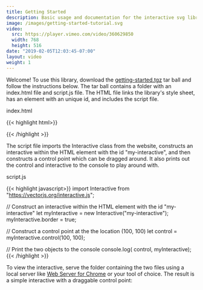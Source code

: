 ```yaml
---
title: Getting Started
description: Basic usage and documentation for the interactive svg library. Explains how to build a simple interactive and embed it in the browser.
image: /images/getting-started-tutorial.svg
video:
  src: https://player.vimeo.com/video/360629850
  width: 768
  height: 516
date: "2019-02-05T12:03:45-07:00"
layout: video
weight: 1
---
```


Welcome! To use this library, download the <a href="/getting-started.tgz" download>getting-started.tgz</a> tar ball and follow the instructions below. The tar ball contains a folder with an index.html file and script.js file. The HTML file links the library's style sheet, has an element with an unique id, and includes the script file.

<div class="filename">index.html</div>

{{< highlight html>}}
<!DOCTYPE html>
<html lang="en" dir="ltr">
  <head>
    <meta charset="utf-8">
    <title>Getting Started</title>
    <link rel="stylesheet" href="https://vectorjs.org/library.css">
  </head>
  <body>
    <div id="my-interactive"></div>
    <script type="module" src="script.js"></script>
  </body>
</html>
{{< /highlight >}}

The script file imports the Interactive class from the website, constructs an interactive within the HTML element with the id "my-interactive", and then constructs a control point which can be dragged around. It also prints out the control and interactive to the console to play around with.

<div class="filename">script.js</div>

{{< highlight javascript>}}
import Interactive from "https://vectorjs.org/interactive.js";

// Construct an interactive within the HTML element with the id "my-interactive"
let myInteractive = new Interactive("my-interactive");
myInteractive.border = true;

// Construct a control point at the the location (100, 100)
let control = myInteractive.control(100, 100);

// Print the two objects to the console
console.log( control, myInteractive);
{{< /highlight >}}

To view the interactive, serve the folder containing the two files using a local server like <a href="https://chrome.google.com/webstore/detail/web-server-for-chrome/ofhbbkphhbklhfoeikjpcbhemlocgigb?hl=en" target="_blank" rel="noopener">Web Server for Chrome</a> or your tool of choice. The result is a simple interactive with a draggable control point:

<img src="/images/getting-started.svg" alt="">
